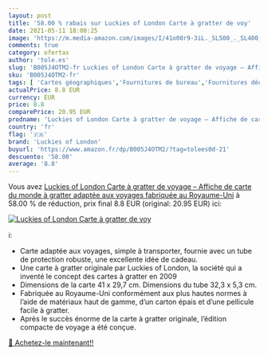 ```yaml
---
layout: post
title: '58.00 % rabais sur Luckies of London Carte à gratter de voy'
date: 2021-05-11 18:00:25
image: 'https://m.media-amazon.com/images/I/41o00r9-3iL._SL500_._SL400_.jpg'
comments: true
category: ofertas
author: 'tole.es'
slug: 'B005J4OTM2-fr Luckies of London Carte à gratter de voyage – Affiche de...'
sku: 'B005J4OTM2-fr'
tags: [ 'Cartes géographiques','Fournitures de bureau','Fournitures décole','Ressources pour les programmes','Ressources pour les programmes de géographie','luckies of london', ]
actualPrice: 8.8 EUR
currency: EUR
price: 8.8
comparePrice: 20.95 EUR
prodname: 'Luckies of London Carte à gratter de voyage – Affiche de carte du monde à gratter adaptée aux voyages  fabriquée au Royaume-Uni'
country: 'fr'
flag: '🇫🇷'
brand: 'Luckies of London'
buyurl: 'https://www.amazon.fr/dp/B005J4OTM2/?tag=tolees0d-21'
descuento: '58.00'
average: '8.8'
---
```


Vous avez [Luckies of London Carte à gratter de voyage – Affiche de carte du monde à gratter adaptée aux voyages  fabriquée au Royaume-Uni](https://www.amazon.fr/dp/B005J4OTM2/?tag=tolees0d-21)  à  58.00 % de réduction, prix final  8.8 EUR (original: 20.95 EUR) ici:

[![Luckies of London Carte à gratter de voy](https://m.media-amazon.com/images/I/41o00r9-3iL._SL500_._SL400_.jpg)](https://www.amazon.fr/dp/B005J4OTM2/?tag=tolees0d-21)

ℹ️:

- Carte adaptée aux voyages, simple à transporter, fournie avec un tube de protection robuste, une excellente idée de cadeau.
- Une carte à gratter originale par Luckies of London, la société qui a inventé le concept des cartes à gratter en 2009
- Dimensions de la carte 41 x 29,7 cm. Dimensions du tube 32,3 x 5,3 cm.
- Fabriquée au Royaume-Uni conformément aux plus hautes normes à l’aide de matériaux haut de gamme, d’un carton épais et d’une pellicule facile à gratter.
- Après le succès énorme de la carte à gratter originale, l’édition compacte de voyage a été conçue.

[🛒 Achetez-le maintenant!!](https://www.amazon.fr/dp/B005J4OTM2/?tag=tolees0d-21)

